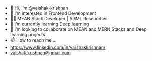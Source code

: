 - 👋 Hi, I’m @vaishak-krishnan
- 👀 I’m interested in Frontend Development
- 👩‍💻 MEAN Stack Developer | AI/ML Researcher
- 🌱 I’m currently learning Deep learning
- 💞️ I’m looking to collaborate on MEAN and MERN Stacks and Deep learning projects
- 📫 How to reach me ...
-  https://www.linkedin.com/in/vaishakkrishnan/
-  vaishak.krishnan@gmail.com

<!---
vaishak-krishnan/vaishak-krishnan is a ✨ special ✨ repository because its `README.md` (this file) appears on your GitHub profile.
You can click the Preview link to take a look at your changes.
--->
